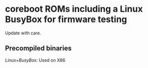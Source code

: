 # coreboot ROMs including a Linux BusyBox for firmware testing

Update with care.

## Precompiled binaries

*Linux+BusyBox*: Used on X86
